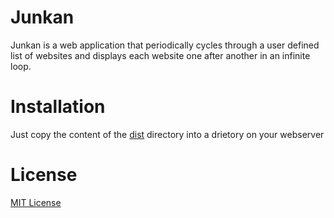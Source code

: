 # Junkan
Junkan is a web application that periodically cycles through a user defined list of websites and displays each website one after another in an infinite loop. 

# Installation
Just copy the content of the [dist](dist) directory into a drietory on your webserver

# License
[MIT License](LICENSE.md)
